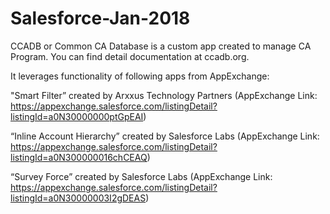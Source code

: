 # Salesforce-Jan-2018

CCADB or Common CA Database is a custom app created to manage CA Program. You can find detail documentation at ccadb.org.

It leverages functionality of following apps from AppExchange:

"Smart Filter” created by  Arxxus Technology Partners 
(AppExchange Link: https://appexchange.salesforce.com/listingDetail?listingId=a0N30000000ptGpEAI)

“Inline Account Hierarchy” created by Salesforce Labs 
(AppExchange Link: https://appexchange.salesforce.com/listingDetail?listingId=a0N300000016chCEAQ)

“Survey Force” created by Salesforce Labs 
(AppExchange Link: https://appexchange.salesforce.com/listingDetail?listingId=a0N30000003I2gDEAS)
